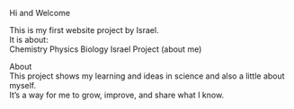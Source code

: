  Hi and Welcome 

This is my first website project by Israel.  
It is about:  
Chemistry
Physics
Biology
Israel Project (about me)  

 About  
This project shows my learning and ideas in science and also a little about myself.  
It’s a way for me to grow, improve, and share what I know.